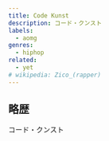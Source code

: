 ```yaml
---
title: Code Kunst
description: コード・クンスト
labels:
  - aomg
genres:
  - hiphop
related:
  - yet
# wikipedia: Zico_(rapper)
---
```


## 略歴

コード・クンスト